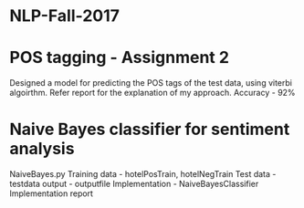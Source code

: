 # NLP-Fall-2017
# POS tagging - Assignment 2
Designed a model for predicting the POS tags of the test data, using viterbi algoirthm.
Refer report for the explanation of my approach.
Accuracy - 92%

# Naive Bayes classifier for sentiment analysis
NaiveBayes.py
Training data - hotelPosTrain, hotelNegTrain
Test data - testdata
output - outputfile
Implementation - NaiveBayesClassifier Implementation report
